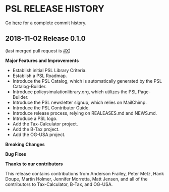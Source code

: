 PSL RELEASE HISTORY
==============================
Go [here](https://github.com/open-source-economics/PSL/pulls?q=is%3Apr+is%3Aclosed)
for a complete commit history.


2018-11-02 Release 0.1.0
-------------------------
(last merged pull request is
[#X](https://github.com/open-source-economics/PSL/pull/X))

**Major Features and Improvements**

- Establish initial PSL Library Criteria. 
- Establish a PSL Roadmap. 
- Introduce the PSL Catalog, which is automatically generated by the PSL Catalog-Builder.
- Introduce policysimulationlibrary.org, which utilizes the PSL Page-Builder.
- Introduce the PSL newsletter signup, which relies on MailChimp.
- Introduce the PSL Contributor Guide. 
- Introduce release process, relying on REALEASES.md and NEWS.md. 
- Introduce a PSL logo. 
- Add the Tax-Calculator project.
- Add the B-Tax project.
- Add the OG-USA project.

**Breaking Changes**

**Bug Fixes**

**Thanks to our contributors**

This release contains contributions from Anderson Frailey, Peter Metz, Hank Doupe, Martin Holmer, Jennifer Morretta, Matt Jensen, and all of the contributors to Tax-Calculator, B-Tax, and OG-USA. 
